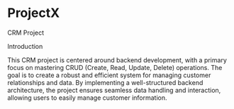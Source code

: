 # ProjectX

CRM Project

Introduction

This CRM project is centered around backend development, with a primary focus on mastering CRUD (Create, Read, Update, Delete) operations. The goal is to create a robust and efficient system for managing customer relationships and data. By implementing a well-structured backend architecture, the project ensures seamless data handling and interaction, allowing users to easily manage customer information.
